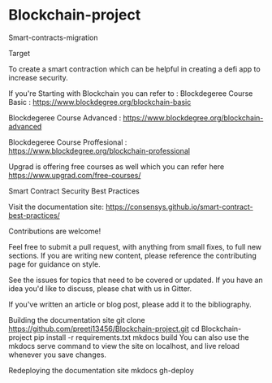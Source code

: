 # Blockchain-project
Smart-contracts-migration

Target

To create a smart contraction which can be helpful in creating a defi app to increase security.

If you're Starting with Blockchain you can refer to :
Blockdegeree Course Basic : https://www.blockdegree.org/blockchain-basic

Blockdegeree Course Advanced  : https://www.blockdegree.org/blockchain-advanced

Blockdegeree Course Proffesional : https://www.blockdegree.org/blockchain-professional

Upgrad is offering free courses as well which you can refer here https://www.upgrad.com/free-courses/


Smart Contract Security Best Practices

Visit the documentation site: https://consensys.github.io/smart-contract-best-practices/

Contributions are welcome!

Feel free to submit a pull request, with anything from small fixes, to full new sections. If you are writing new content, please reference the contributing page for guidance on style.

See the issues for topics that need to be covered or updated. If you have an idea you'd like to discuss, please chat with us in Gitter.

If you've written an article or blog post, please add it to the bibliography.

Building the documentation site
git clone https://github.com/preeti13456/Blockchain-project.git
cd Blockchain-project
pip install -r requirements.txt
mkdocs build 
You can also use the mkdocs serve command to view the site on localhost, and live reload whenever you save changes.

Redeploying the documentation site
mkdocs gh-deploy
